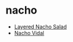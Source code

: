 # nacho

 * [Layered Nacho Salad](index/l/layered-nacho-salad-3109.json)
 * [Nacho Vidal](index/n/nacho-vidal-51214870.json)
